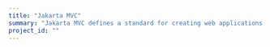 ```yaml
---
title: "Jakarta MVC"
summary: "Jakarta MVC defines a standard for creating web applications following the action-based model-view-controller pattern."
project_id: ""
---
```

